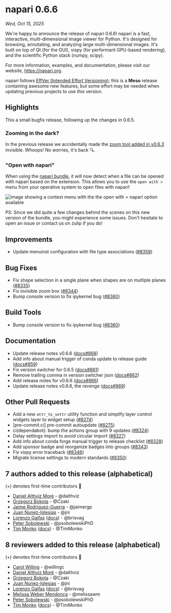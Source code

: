 # napari 0.6.6

*Wed, Oct 15, 2025*

We're happy to announce the release of napari 0.6.6!
napari is a fast, interactive, multi-dimensional image viewer for Python.
It's designed for browsing, annotating, and analyzing large multi-dimensional
images. It's built on top of Qt (for the GUI), vispy (for performant GPU-based
rendering), and the scientific Python stack (numpy, scipy).

For more information, examples, and documentation, please visit our website,
https://napari.org.

napari follows [EffVer (Intended Effort Versioning)](https://effver.org/); this is a **Meso** release containing awesome new features, but some effort may be needed when updating previous projects to use this version.

## Highlights

This a small bugfix release, following up the changes in 0.6.5.

### Zooming in the dark?
In the previous release we accidentally made the [zoom tool added in v0.6.3](https://napari.org/stable/release/release_0_6_3.html#a-zoom-with-a-view) invisible. Whoops! No worries, it's back 🔍.

### "Open with napari"

When using the [napari bundle](https://napari.org/stable/tutorials/fundamentals/installation_bundle_conda.html#how-to-install-the-napari-app), it will now detect when a file can be opened with napari based on the extension. This allows you to use the `open with >` menu from your operative system to open files with napari!

![image showing a context menu with the the `open with > napari` option available](https://github.com/user-attachments/assets/f13d58e5-ce2d-460a-b92e-2f23ecc8d438)

PS: Since we did quite a few changes behind the scenes on this new version of the bundle, you might experience some issues. Don't hesitate to open an issue or contact us on zulip if you do!


## Improvements

- Update menuinst configuration with file type associations ([#8359](https://github.com/napari/napari/pull/8359))

## Bug Fixes

- Fix shape selection in a single plane when shapes are on multiple planes ([#8335](https://github.com/napari/napari/pull/8335))
- Fix invisible zoom box ([#8344](https://github.com/napari/napari/pull/8344))
- Bump console version to fix ipykernel bug ([#8360](https://github.com/napari/napari/pull/8360))

## Build Tools

- Bump console version to fix ipykernel bug ([#8360](https://github.com/napari/napari/pull/8360))

## Documentation

- Update release notes v0.6.6 ([docs#868](https://github.com/napari/docs/pull/868))
- Add info about manual trigger of conda update to release guide ([docs#859](https://github.com/napari/docs/pull/859))
- Fix version switcher for 0.6.5 ([docs#861](https://github.com/napari/docs/pull/861))
- Remove trailing comma in version switcher json ([docs#862](https://github.com/napari/docs/pull/862))
- Add release notes for v0.6.6 ([docs#866](https://github.com/napari/docs/pull/866))
- Update release notes v0.6.6, the revenge ([docs#869](https://github.com/napari/docs/pull/869))

## Other Pull Requests

- Add a new `attr_to_settr` utility function and simplify layer control widgets layer to widget setup ([#8274](https://github.com/napari/napari/pull/8274))
- [pre-commit.ci] pre-commit autoupdate ([#8275](https://github.com/napari/napari/pull/8275))
- ci(dependabot): bump the actions group with 9 updates ([#8324](https://github.com/napari/napari/pull/8324))
- Delay settings import to avoid circular import ([#8327](https://github.com/napari/napari/pull/8327))
- Add info about conda forge manual trigger to release checklist ([#8328](https://github.com/napari/napari/pull/8328))
- Add sponsor badge and reorganize badges into groups ([#8343](https://github.com/napari/napari/pull/8343))
- Fix vispy error traceback ([#8346](https://github.com/napari/napari/pull/8346))
- Migrate license settings to modern standards ([#8350](https://github.com/napari/napari/pull/8350))


## 7 authors added to this release (alphabetical)

(+) denotes first-time contributors 🥳

- [Daniel Althviz Moré](https://github.com/napari/napari/commits?author=dalthviz) - @dalthviz
- [Grzegorz Bokota](https://github.com/napari/napari/commits?author=Czaki) - @Czaki
- [Jaime Rodríguez-Guerra](https://github.com/napari/napari/commits?author=jaimergp) - @jaimergp
- [Juan Nunez-Iglesias](https://github.com/napari/docs/commits?author=jni) - @jni
- [Lorenzo Gaifas](https://github.com/napari/napari/commits?author=brisvag) ([docs](https://github.com/napari/docs/commits?author=brisvag))  - @brisvag
- [Peter Sobolewski](https://github.com/napari/napari/commits?author=psobolewskiPhD) - @psobolewskiPhD
- [Tim Monko](https://github.com/napari/napari/commits?author=TimMonko) ([docs](https://github.com/napari/docs/commits?author=TimMonko))  - @TimMonko

## 8 reviewers added to this release (alphabetical)

(+) denotes first-time contributors 🥳

- [Carol Willing](https://github.com/napari/docs/commits?author=willingc) - @willingc
- [Daniel Althviz Moré](https://github.com/napari/napari/commits?author=dalthviz) - @dalthviz
- [Grzegorz Bokota](https://github.com/napari/napari/commits?author=Czaki) - @Czaki
- [Juan Nunez-Iglesias](https://github.com/napari/docs/commits?author=jni) - @jni
- [Lorenzo Gaifas](https://github.com/napari/napari/commits?author=brisvag) ([docs](https://github.com/napari/docs/commits?author=brisvag))  - @brisvag
- [Melissa Weber Mendonça](https://github.com/napari/docs/commits?author=melissawm) - @melissawm
- [Peter Sobolewski](https://github.com/napari/napari/commits?author=psobolewskiPhD) - @psobolewskiPhD
- [Tim Monko](https://github.com/napari/napari/commits?author=TimMonko) ([docs](https://github.com/napari/docs/commits?author=TimMonko))  - @TimMonko
